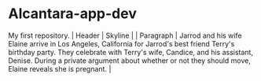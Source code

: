 # Alcantara-app-dev
My first repository.
| Header | Skyline |
| Paragraph | Jarrod and his wife Elaine arrive in Los Angeles, California for Jarrod's best friend Terry's birthday party. They celebrate with Terry's wife, Candice, and his assistant, Denise. During a private argument about whether or not they should move, Elaine reveals she is pregnant. |
